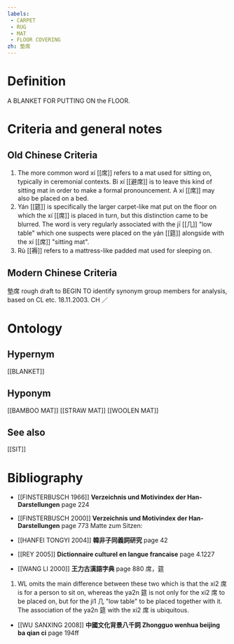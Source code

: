```yaml
---
labels: 
 - CARPET
 - RUG
 - MAT
 - FLOOR COVERING
zh: 墊席
---
```


# Definition
A BLANKET FOR PUTTING ON the FLOOR.
# Criteria and general notes
## Old Chinese Criteria
1. The more common word xí [[席]] refers to a mat used for sitting on, typically in ceremonial contexts. Bì xí [[避席]] is to leave this kind of sitting mat in order to make a formal pronouncement. A xí [[席]] may also be placed on a bed.
2. Yán [[筵]] is specifically the larger carpet-like mat put on the floor on which the xí [[席]] is placed in turn, but this distinction came to be blurred. The word is very regularly associated with the jī [[几]] "low table" which one suspects were placed on the yán [[筵]] alongside with the xí [[席]] "sitting mat".
3. Rù [[褥]] refers to a mattress-like padded mat used for sleeping on.
## Modern Chinese Criteria
墊席
rough draft to BEGIN TO identify synonym group members for analysis, based on CL etc. 18.11.2003. CH ／
# Ontology

## Hypernym
[[BLANKET]]
## Hyponym
[[BAMBOO MAT]]
[[STRAW MAT]]
[[WOOLEN MAT]]
## See also
[[SIT]]
# Bibliography
- [[FINSTERBUSCH 1966]]
**Verzeichnis und Motivindex der Han-Darstellungen** page 224

- [[FINSTERBUSCH 2000]]
**Verzeichnis und Motivindex der Han-Darstellungen** page 773
Matte zum Sitzen:
- [[HANFEI TONGYI 2004]]
**韓非子同義詞研究** page 42

- [[REY 2005]]
**Dictionnaire culturel en langue francaise** page 4.1227

- [[WANG LI 2000]]
**王力古漢語字典** page 880
席，筵
1. WL omits the main difference between these two which is that the xi2 席 is for a person to sit on, whereas the ya2n 筵 is not only for the xi2 席 to be placed on, but for the ji1 几 "low table" to be placed together with it.  The association of the ya2n 筵 with the xi2 席 is ubiquitous.
- [[WU SANXING 2008]]
**中國文化背景八千詞 Zhongguo wenhua beijing ba qian ci** page 194ff
